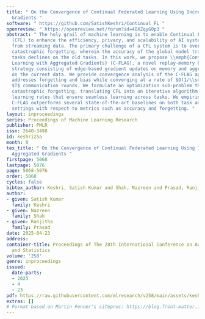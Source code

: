 ```yaml
---
title: " On the Convergence of Continual Federated Learning Using Incrementally Aggregated
  Gradients "
software: " https://github.com/SatishKeshri/Continual_FL "
openreview: " https://openreview.net/forum?id=4DXZqyG0p3 "
abstract: " The holy grail of machine learning is to enable Continual Federated Learning
  (CFL) to enhance the efficiency, privacy, and scalability of AI systems while learning
  from streaming data. The primary challenge of a CFL system is to overcome global
  catastrophic forgetting, wherein the accuracy of the global model trained on new
  tasks declines on the old tasks. In this work, we propose \\emph{Continual Federated
  Learning with Aggregated Gradients} (C-FLAG), a novel replay-memory based federated
  strategy consisting of edge-based gradient updates on memory and aggregated gradients
  on the current data. We provide convergence analysis of the C-FLAG approach which
  addresses forgetting and bias while converging at a rate of $O(1/\\sqrt{T})$ over
  $T$ communication rounds. We formulate an optimization sub-problem that minimizes
  catastrophic forgetting, translating CFL into an iterative algorithm with adaptive
  learning rates that ensure seamless learning across tasks. We empirically show that
  C-FLAG outperforms several state-of-the-art baselines on both task and class-incremental
  settings with respect to metrics such as accuracy and forgetting. "
layout: inproceedings
series: Proceedings of Machine Learning Research
publisher: PMLR
issn: 2640-3498
id: keshri25a
month: 0
tex_title: " On the Convergence of Continual Federated Learning Using Incrementally
  Aggregated Gradients "
firstpage: 5068
lastpage: 5076
page: 5068-5076
order: 5068
cycles: false
bibtex_author: Keshri, Satish Kumar and Shah, Nazreen and Prasad, Ranjitha
author:
- given: Satish Kumar
  family: Keshri
- given: Nazreen
  family: Shah
- given: Ranjitha
  family: Prasad
date: 2025-04-23
address:
container-title: Proceedings of The 28th International Conference on Artificial Intelligence
  and Statistics
volume: '258'
genre: inproceedings
issued:
  date-parts:
  - 2025
  - 4
  - 23
pdf: https://raw.githubusercontent.com/mlresearch/v258/main/assets/keshri25a/keshri25a.pdf
extras: []
# Format based on Martin Fenner's citeproc: https://blog.front-matter.io/posts/citeproc-yaml-for-bibliographies/
---
```

